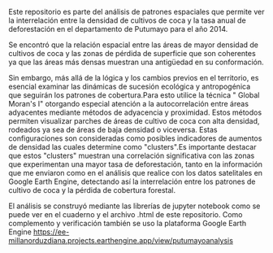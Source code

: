 Este repositorio es parte del análisis de patrones espaciales que permite ver la interrelación entre la densidad de cultivos de coca y la tasa anual de deforestación en el departamento de Putumayo para el año 2014.

Se encontró que la relación espacial entre las áreas de mayor densidad de cultivos de coca y las zonas de pérdida de superficie que son coherentes ya que las áreas más densas muestran una antigüedad en su conformación.

Sin embargo, más allá de la lógica y los cambios previos en el territorio, es esencial examinar las dinámicas de sucesión ecológica y antropogénica que seguirán los patrones de cobertura.Para esto utilice la técnica " Global Moran's I" otorgando especial atención a la autocorrelación entre áreas adyacentes mediante métodos de adyacencia y proximidad. Estos métodos permiten visualizar parches de áreas de cultivo de coca con alta densidad, rodeados ya sea de áreas de baja densidad o viceversa. Estas configuraciones son consideradas como posibles indicadores de aumentos de densidad  las cuales determine como "clusters".Es importante destacar que estos "clusters" muestran una correlación significativa con las zonas que experimentan una mayor tasa de deforestación, tanto en la información que me enviaron como en el análisis que realice con los datos satelitales en Google Earth Engine, detectando así la interrelación entre los patrones de cultivo de coca y la pérdida de cobertura forestal.

El análisis se construyó mediante las librerías de jupyter notebook como se puede ver en el cuaderno y el archivo .html de este repositorio. Como complemento y verificación también se uso la plataforma Google Earth Engine https://ee-millanorduzdiana.projects.earthengine.app/view/putumayoanalysis
